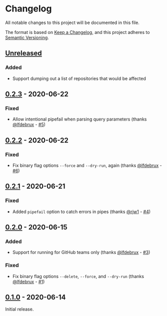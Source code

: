 # Changelog

All notable changes to this project will be documented in this file.

The format is based on [Keep a Changelog](https://keepachangelog.com/en/1.0.0/),
and this project adheres to
[Semantic Versioning](https://semver.org/spec/v2.0.0.html).

## [Unreleased]

### Added

- Support dumping out a list of repositories that would be affected

## [0.2.3] - 2020-06-22

### Fixed

- Allow intentional pipefail when parsing query parameters (thanks
  [@lfdebrux](https://github.com/lfdebrux) -
  [#5](https://github.com/erbridge/github-branch-renamer/pull/5))

## [0.2.2] - 2020-06-22

### Fixed

- Fix binary flag options `--force` and `--dry-run`, again (thanks
  [@lfdebrux](https://github.com/lfdebrux) -
  [#6](https://github.com/erbridge/github-branch-renamer/pull/6))

## [0.2.1] - 2020-06-21

### Fixed

- Added `pipefail` option to catch errors in pipes (thanks
  [@rjw1](https://github.com/rjw1) -
  [#4](https://github.com/erbridge/github-branch-renamer/pull/4))

## [0.2.0] - 2020-06-15

### Added

- Support for running for GitHub teams only (thanks
  [@lfdebrux](https://github.com/lfdebrux) -
  [#3](https://github.com/erbridge/github-branch-renamer/pull/3))

### Fixed

- Fix binary flag options `--delete`, `--force`, and `--dry-run` (thanks
  [@lfdebrux](https://github.com/lfdebrux) -
  [#1](https://github.com/erbridge/github-branch-renamer/pull/1))

## [0.1.0] - 2020-06-14

Initial release.

[unreleased]:
  https://github.com/erbridge/github-branch-renamer/compare/v0.2.3...HEAD
[0.2.3]:
  https://github.com/erbridge/github-branch-renamer/compare/v0.2.2...v0.2.3
[0.2.2]:
  https://github.com/erbridge/github-branch-renamer/compare/v0.2.1...v0.2.2
[0.2.1]:
  https://github.com/erbridge/github-branch-renamer/compare/v0.2.0...v0.2.1
[0.2.0]:
  https://github.com/erbridge/github-branch-renamer/compare/v0.1.0...v0.2.0
[0.1.0]: https://github.com/erbridge/github-branch-renamer/releases/tag/v0.1.0
